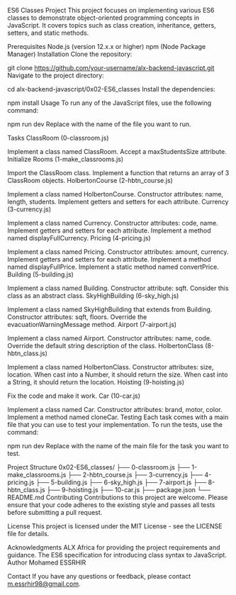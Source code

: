 ES6 Classes Project
This project focuses on implementing various ES6 classes to demonstrate object-oriented programming concepts in JavaScript. It covers topics such as class creation, inheritance, getters, setters, and static methods.

Prerequisites
Node.js (version 12.x.x or higher)
npm (Node Package Manager)
Installation
Clone the repository:

git clone https://github.com/your-username/alx-backend-javascript.git
Navigate to the project directory:

cd alx-backend-javascript/0x02-ES6_classes
Install the dependencies:

npm install
Usage
To run any of the JavaScript files, use the following command:

npm run dev <filename>
Replace <filename> with the name of the file you want to run.

Tasks
ClassRoom (0-classroom.js)

Implement a class named ClassRoom.
Accept a maxStudentsSize attribute.
Initialize Rooms (1-make_classrooms.js)

Import the ClassRoom class.
Implement a function that returns an array of 3 ClassRoom objects.
HolbertonCourse (2-hbtn_course.js)

Implement a class named HolbertonCourse.
Constructor attributes: name, length, students.
Implement getters and setters for each attribute.
Currency (3-currency.js)

Implement a class named Currency.
Constructor attributes: code, name.
Implement getters and setters for each attribute.
Implement a method named displayFullCurrency.
Pricing (4-pricing.js)

Implement a class named Pricing.
Constructor attributes: amount, currency.
Implement getters and setters for each attribute.
Implement a method named displayFullPrice.
Implement a static method named convertPrice.
Building (5-building.js)

Implement a class named Building.
Constructor attribute: sqft.
Consider this class as an abstract class.
SkyHighBuilding (6-sky_high.js)

Implement a class named SkyHighBuilding that extends from Building.
Constructor attributes: sqft, floors.
Override the evacuationWarningMessage method.
Airport (7-airport.js)

Implement a class named Airport.
Constructor attributes: name, code.
Override the default string description of the class.
HolbertonClass (8-hbtn_class.js)

Implement a class named HolbertonClass.
Constructor attributes: size, location.
When cast into a Number, it should return the size.
When cast into a String, it should return the location.
Hoisting (9-hoisting.js)

Fix the code and make it work.
Car (10-car.js)

Implement a class named Car.
Constructor attributes: brand, motor, color.
Implement a method named cloneCar.
Testing
Each task comes with a main file that you can use to test your implementation. To run the tests, use the command:

npm run dev <main-file>
Replace <main-file> with the name of the main file for the task you want to test.

Project Structure
0x02-ES6_classes/
├── 0-classroom.js
├── 1-make_classrooms.js
├── 2-hbtn_course.js
├── 3-currency.js
├── 4-pricing.js
├── 5-building.js
├── 6-sky_high.js
├── 7-airport.js
├── 8-hbtn_class.js
├── 9-hoisting.js
├── 10-car.js
├── package.json
└── README.md
Contributing
Contributions to this project are welcome. Please ensure that your code adheres to the existing style and passes all tests before submitting a pull request.

License
This project is licensed under the MIT License - see the LICENSE file for details.

Acknowledgments
ALX Africa for providing the project requirements and guidance.
The ES6 specification for introducing class syntax to JavaScript.
Author
Mohamed ESSRHIR

Contact
If you have any questions or feedback, please contact m.essrhir98@gmail.com.
